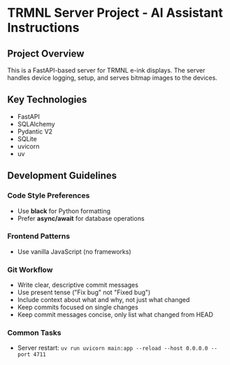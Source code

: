 # TRMNL Server Project - AI Assistant Instructions

## Project Overview
This is a FastAPI-based server for TRMNL e-ink displays. The server handles device logging, setup, and serves bitmap images to the devices.

## Key Technologies
- FastAPI
- SQLAlchemy
- Pydantic V2
- SQLite
- uvicorn
- uv

## Development Guidelines

### Code Style Preferences
- Use **black** for Python formatting
- Prefer **async/await** for database operations

### Frontend Patterns
- Use vanilla JavaScript (no frameworks)

### Git Workflow
- Write clear, descriptive commit messages
- Use present tense ("Fix bug" not "Fixed bug")
- Include context about what and why, not just what changed
- Keep commits focused on single changes
- Keep commit messages concise, only list what changed from HEAD

### Common Tasks
- Server restart: `uv run uvicorn main:app --reload --host 0.0.0.0 --port 4711`
